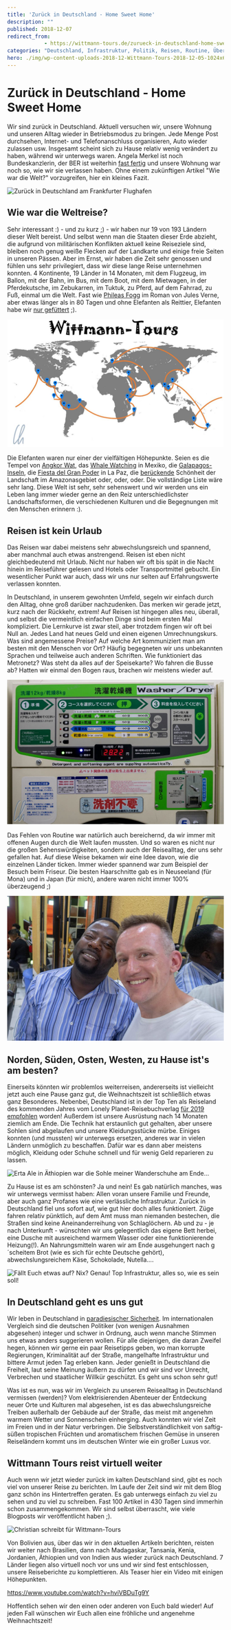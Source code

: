 ```yaml
---
title: 'Zurück in Deutschland - Home Sweet Home'
description: ""
published: 2018-12-07
redirect_from: 
            - https://wittmann-tours.de/zurueck-in-deutschland-home-sweet-home/
categories: "Deutschland, Infrastruktur, Politik, Reisen, Routine, Über uns, Weltreise, Weltreise"
hero: ./img/wp-content-uploads-2018-12-Wittmann-Tours-2018-12-05-1024x605.jpg
---
```

# Zurück in Deutschland - Home Sweet Home

Wir sind zurück in Deutschland. Aktuell versuchen wir, unsere Wohnung und unseren Alltag wieder in Betriebsmodus zu bringen. Jede Menge Post durchsehen, Internet- und Telefonanschluss organisieren, Auto wieder zulassen usw. Insgesamt scheint sich zu Hause relativ wenig verändert zu haben, während wir unterwegs waren. Angela Merkel ist noch Bundeskanzlerin, der BER ist weiterhin [fast fertig](http://www.faz.net/aktuell/wirtschaft/flughafen-ber-berlin-termin-herbst-2020-soll-bleiben-15860516.html) und unsere Wohnung war noch so, wie wir sie verlassen haben. Ohne einem zukünftigen Artikel "Wie war die Welt?" vorzugreifen, hier ein kleines Fazit.

![Zurück in Deutschland am Frankfurter Flughafen](http://wittmann-tours.de/wp-content/uploads/2018/12/CW-20181204-201920-4982-1024x683.jpg)

<!--more-->

## Wie war die Weltreise?

Sehr interessant :) - und zu kurz ;) - wir haben nur 19 von 193 Ländern dieser Welt bereist. Und selbst wenn man die Staaten dieser Erde abzieht, die aufgrund von militärischen Konflikten aktuell keine Reiseziele sind, bleiben noch genug weiße Flecken auf der Landkarte und einige freie Seiten in unseren Pässen. Aber im Ernst, wir haben die Zeit sehr genossen und fühlen uns sehr privilegiert, dass wir diese lange Reise unternehmen konnten. 4 Kontinente, 19 Länder in 14 Monaten, mit dem Flugzeug, im Ballon, mit der Bahn, im Bus, mit dem Boot, mit dem Mietwagen, in der Pferdekutsche, im Zebukarren, im Tuktuk, zu Pferd, auf dem Fahrrad, zu Fuß, einmal um die Welt. Fast wie [Phileas Fogg](https://de.wikipedia.org/wiki/Reise_um_die_Erde_in_80_Tagen) im Roman von Jules Verne, aber etwas länger als in 80 Tagen und ohne Elefanten als Reittier, Elefanten habe wir [nur gefüttert](http://wittmann-tours.de/kuscheln-mit-elefanten-im-phnom-tamao/) ;).

![Unsere Reiseroute. Unterwegs ergaben sich nur zwei Änderungen: Wir reisten für eine Reitsafari nach Kenia, außerdem besuchten wir Jordanien statt des Irans.](./img/wp-content-uploads-2018-12-Wittmann-Tours-2018-12-05-1024x605.jpg)

Die Elefanten waren nur einer der vielfältigen Höhepunkte. Seien es die Tempel von [Angkor Wat](http://wittmann-tours.de/die-tempel-von-angkor/), das [Whale Watching](http://wittmann-tours.de/die-wale-von-guerrero-negro/) in Mexiko, die [Galapagos-Inseln](http://wittmann-tours.de/galapagos-die-verwunschenen-inseln/), die [Fiesta del Gran Poder](http://wittmann-tours.de/la-paz-fiesta-del-gran-poder-und-mehr/) in La Paz, die [berückende](https://www.duden.de/suchen/dudenonline/ber%C3%BCckend) Schönheit der Landschaft im Amazonasgebiet oder, oder, oder. Die vollständige Liste wäre sehr lang. Diese Welt ist sehr, sehr sehenswert und wir werden uns ein Leben lang immer wieder gerne an den Reiz unterschiedlichster Landschaftsformen, die verschiedenen Kulturen und die Begegnungen mit den Menschen erinnern :).

## Reisen ist kein Urlaub

Das Reisen war dabei meistens sehr abwechslungsreich und spannend, aber manchmal auch etwas anstrengend. Reisen ist eben nicht gleichbedeutend mit Urlaub. Nicht nur haben wir oft bis spät in die Nacht hinein im Reiseführer gelesen und Hotels oder Transportmittel gebucht. Ein wesentlicher Punkt war auch, dass wir uns nur selten auf Erfahrungswerte verlassen konnten.

In Deutschland, in unserem gewohnten Umfeld, segeln wir einfach durch den Alltag, ohne groß darüber nachzudenken. Das merken wir gerade jetzt, kurz nach der Rückkehr, extrem! Auf Reisen ist hingegen alles neu, überall, und selbst die vermeintlich einfachen Dinge sind beim ersten Mal kompliziert. Die Lernkurve ist zwar steil, aber trotzdem fingen wir oft bei Null an. Jedes Land hat neues Geld und einen eigenen Umrechnungskurs. Was sind angemessene Preise? Auf welche Art kommuniziert man am besten mit den Menschen vor Ort? Häufig begegneten wir uns unbekannten Sprachen und teilweise auch anderen Schriften. Wie funktioniert das Metronetz? Was steht da alles auf der Speisekarte? Wo fahren die Busse ab? Hatten wir einmal den Bogen raus, brachen wir meistens wieder auf.

![Eine japanische Waschmaschine. Auch hier gilt: Gewusst wie! Dann ist alles ganz einfach.](./img/wp-content-uploads-2018-11-CW-20171012-182749-9808-1024x683.jpg)

Das Fehlen von Routine war natürlich auch bereichernd, da wir immer mit offenen Augen durch die Welt laufen mussten. Und so waren es nicht nur die großen Sehenswürdigkeiten, sondern auch der Reisealltag, der uns sehr gefallen hat. Auf diese Weise bekamen wir eine Idee davon, wie die einzelnen Länder ticken. Immer wieder spannend war zum Beispiel der Besuch beim Friseur. Die besten Haarschnitte gab es in Neuseeland (für Mona) und in Japan (für mich), andere waren nicht immer 100% überzeugend ;)

![Selfie mit Friseur in Tansania. Der Haarschnitt war kurz und praktisch ;)](./img/wp-content-uploads-2018-11-CW-20180912-120827-9110-1024x683.jpg)

## Norden, Süden, Osten, Westen, zu Hause ist's am besten?

Einerseits könnten wir problemlos weiterreisen, andererseits ist vielleicht jetzt auch eine Pause ganz gut, die Weihnachtszeit ist schließlich etwas ganz Besonderes. Nebenbei, Deutschland ist in der Top Ten als Reiseland des kommenden Jahres vom Lonely Planet-Reisebuchverlag [für 2019 empfohlen](http://www.spiegel.de/reise/aktuell/lonely-planet-best-in-travel-2019-deutschland-gehoert-zu-den-top-ten-laendern-a-1234589.html) worden! Außerdem ist unsere Ausrüstung nach 14 Monaten ziemlich am Ende. Die Technik hat erstaunlich gut gehalten, aber unsere Sohlen sind abgelaufen und unsere Kleidungsstücke mürbe. Einiges konnten (und mussten) wir unterwegs ersetzen, anderes war in vielen Ländern unmöglich zu beschaffen. Dafür war es dann aber meistens möglich, Kleidung oder Schuhe schnell und für wenig Geld reparieren zu lassen.

![Erta Ale in Äthiopien war die Sohle meiner Wanderschuhe am Ende...](http://wittmann-tours.de/wp-content/uploads/2018/11/CW-20181031-072602-2791-1024x683.jpg)

Zu Hause ist es am schönsten? Ja und nein! Es gab natürlich manches, was wir unterwegs vermisst haben: Allen voran unsere Familie und Freunde, aber auch ganz Profanes wie eine verlässliche Infrastruktur. Zurück in Deutschland fiel uns sofort auf, wie gut hier doch alles funktioniert. Züge fahren relativ pünktlich, auf dem Amt muss man niemanden bestechen, die Straßen sind keine Aneinanderreihung von Schlaglöchern. Ab und zu - je nach Unterkunft - wünschten wir uns gelegentlich das eigene Bett herbei, eine Dusche mit ausreichend warmem Wasser oder eine funktionierende Heizung(!). An Nahrungsmitteln waren wir am Ende ausgehungert nach g´scheitem Brot (wie es sich für echte Deutsche gehört), abwechslungsreichem Käse, Schokolade, Nutella….

![Fällt Euch etwas auf? Nix? Genau! Top Infrastruktur, alles so, wie es sein soll!](http://wittmann-tours.de/wp-content/uploads/2018/12/CW-20181204-205428-4992-1024x683.jpg)

## In Deutschland geht es uns gut

Wir leben in Deutschland in [paradiesischer Sicherheit](http://www.spiegel.de/panorama/justiz/kriminalstatistik-zahl-der-straftaten-2017-deutlich-gesunken-a-1206707.html). Im internationalen Vergleich sind die deutschen Politiker (von wenigen Ausnahmen abgesehen) integer und schwer in Ordnung, auch wenn manche Stimmen uns etwas anders suggerieren wollen. Für alle diejenigen, die daran Zweifel hegen, können wir gerne ein paar Reisetipps geben, wo man korrupte Regierungen, Kriminalität auf der Straße, mangelhafte Infrastruktur und bittere Armut jeden Tag erleben kann. Jeder genießt in Deutschland die Freiheit, laut seine Meinung äußern zu dürfen und wir sind vor Unrecht, Verbrechen und staatlicher Willkür geschützt. Es geht uns schon sehr gut!

Was ist es nun, was wir im Vergleich zu unserem Reisealltag in Deutschland vermissen (werden)? Vom elektrisierenden Abenteuer der Entdeckung neuer Orte und Kulturen mal abgesehen, ist es das abwechslungsreiche Treiben außerhalb der Gebäude auf der Straße, das meist mit angenehm warmem Wetter und Sonnenschein einherging. Auch konnten wir viel Zeit im Freien und in der Natur verbringen. Die Selbstverständlichkeit von saftig-süßen tropischen Früchten und aromatischem frischen Gemüse in unseren Reiseländern kommt uns im deutschen Winter wie ein großer Luxus vor.

## Wittmann Tours reist virtuell weiter

Auch wenn wir jetzt wieder zurück im kalten Deutschland sind, gibt es noch viel von unserer Reise zu berichten. Im Laufe der Zeit sind wir mit dem Blog ganz schön ins Hintertreffen geraten. Es gab unterwegs einfach zu viel zu sehen und zu viel zu schreiben. Fast 100 Artikel in 430 Tagen sind immerhin schon zusammengekommen. Wir sind selbst überrascht, wie viele Blogposts wir veröffentlicht haben ;).

![Christian schreibt für Wittmann-Tours](http://wittmann-tours.de/wp-content/uploads/2018/11/CW-20171009-222904-9663-1024x683.jpg)

Von Bolivien aus, über das wir in den aktuellen Artikeln berichten, reisten wir weiter nach Brasilien, dann nach Madagaskar, Tansania, Kenia, Jordanien, Äthiopien und von Indien aus wieder zurück nach Deutschland. 7 Länder liegen also virtuell noch vor uns und wir sind fest entschlossen, unsere Reiseberichte zu komplettieren. Als Teaser hier ein Video mit einigen Höhepunkten.

https://www.youtube.com/watch?v=hviVBDuTg9Y

Hoffentlich sehen wir den einen oder anderen von Euch bald wieder! Auf jeden Fall wünschen wir Euch allen eine fröhliche und angenehme Weihnachtszeit!
